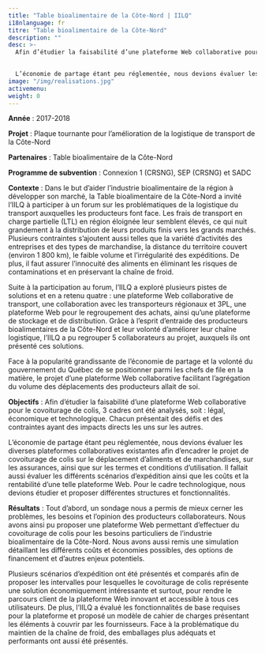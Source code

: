 ```yaml
---
title: "Table bioalimentaire de la Côte-Nord | IILQ"
i18nlanguage: fr
titre: "Table bioalimentaire de la Côte-Nord"
description: ""
desc: >-
  Afin d’étudier la faisabilité d’une plateforme Web collaborative pour le covoiturage de colis, 3 cadres ont été analysés, soit : légal, économique et technologique. Chacun présentait des défis et des contraintes ayant des impacts directs les uns sur les autres. 
  

  L’économie de partage étant peu réglementée, nous devions évaluer les diverses plateformes collaboratives existantes afin d’encadrer le projet de covoiturage de colis sur le déplacement d’aliments et de marchandises, sur les assurances, ainsi que sur les termes et conditions d’utilisation. Il fallait aussi évaluer les différents scénarios d’expédition ainsi que les coûts et la rentabilité d’une telle plateforme Web. Pour le cadre technologique, nous devions étudier et proposer différentes structures et fonctionnalités. 
image: "/img/realisations.jpg"
activemenu:
weight: 0
---
```


**Année** : 2017-2018

**Projet** : Plaque tournante pour l’amélioration de la logistique de transport de la Côte-Nord

**Partenaires** : Table bioalimentaire de la Côte-Nord

**Programme de subvention** : Connexion 1 (CRSNG), SEP (CRSNG) et SADC

**Contexte** : Dans le but d’aider l’industrie bioalimentaire de la région à développer son marché, la Table bioalimentaire de la Côte-Nord a invité l’IILQ à participer à un forum sur les problématiques de la logistique du transport auxquelles les producteurs font face. Les frais de transport en charge partielle (LTL) en région éloignée leur semblent élevés, ce qui nuit grandement à la distribution de leurs produits finis vers les grands marchés. Plusieurs contraintes s’ajoutent aussi telles que la variété d’activités des entreprises et des types de marchandise, la distance du territoire couvert (environ 1 800 km), le faible volume et l’irrégularité des expéditions. De plus, il faut assurer l’innocuité des aliments en éliminant les risques de contaminations et en préservant la chaîne de froid.  

Suite à la participation au forum, l’IILQ a exploré plusieurs pistes de solutions et en a retenu quatre : une plateforme Web collaborative de transport, une collaboration avec les transporteurs régionaux et 3PL, une plateforme Web pour le regroupement des achats, ainsi qu’une plateforme de stockage et de distribution. Grâce à l’esprit d’entraide des producteurs bioalimentaires de la Côte-Nord et leur volonté d’améliorer leur chaîne logistique, l’IILQ a pu regrouper 5 collaborateurs au projet, auxquels ils ont présenté ces solutions. 

Face à la popularité grandissante de l’économie de partage et la volonté du gouvernement du Québec de se positionner parmi les chefs de file en la matière, le projet d’une plateforme Web collaborative facilitant l’agrégation du volume des déplacements des producteurs allait de soi.

**Objectifs** : Afin d’étudier la faisabilité d’une plateforme Web collaborative pour le covoiturage de colis, 3 cadres ont été analysés, soit : légal, économique et technologique. Chacun présentait des défis et des contraintes ayant des impacts directs les uns sur les autres. 

L’économie de partage étant peu réglementée, nous devions évaluer les diverses plateformes collaboratives existantes afin d’encadrer le projet de covoiturage de colis sur le déplacement d’aliments et de marchandises, sur les assurances, ainsi que sur les termes et conditions d’utilisation. Il fallait aussi évaluer les différents scénarios d’expédition ainsi que les coûts et la rentabilité d’une telle plateforme Web. Pour le cadre technologique, nous devions étudier et proposer différentes structures et fonctionnalités.  

**Résultats** : Tout d’abord, un sondage nous a permis de mieux cerner les problèmes, les besoins et l’opinion des producteurs collaborateurs. Nous avons ainsi pu proposer une plateforme Web permettant d’effectuer du covoiturage de colis pour les besoins particuliers de l’industrie bioalimentaire de la Côte-Nord. Nous avons aussi remis une simulation détaillant les différents coûts et  économies possibles, des options de financement et d’autres enjeux potentiels. 

Plusieurs scénarios d’expédition ont été présentés et comparés afin de proposer les intervalles pour lesquelles le covoiturage de colis représente une solution économiquement intéressante et surtout, pour rendre le parcours client de la plateforme Web innovant et accessible à tous ces utilisateurs. De plus, l’IILQ a évalué les fonctionnalités de base requises pour la plateforme et proposé un modèle de cahier de charges présentant les éléments à couvrir par les fournisseurs. Face à la problématique du maintien de la chaîne de froid, des emballages plus adéquats et performants ont aussi été présentés.
